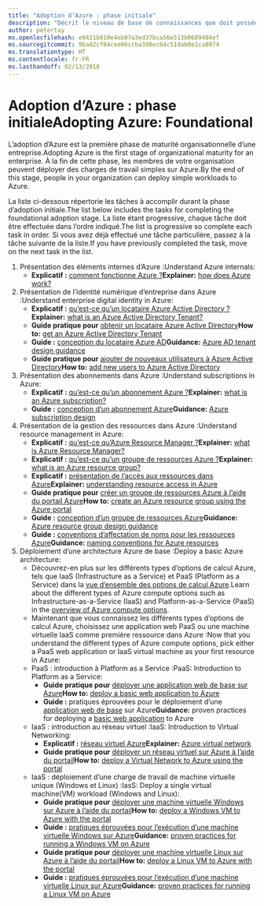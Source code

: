 ```yaml
---
title: "Adoption d’Azure : phase initiale"
description: "Décrit le niveau de base de connaissances que doit posséder une entreprise pour adopter Azure"
author: petertay
ms.openlocfilehash: e9421b610e4eb07a3ed37bca56e513b0689484ef
ms.sourcegitcommit: 9ba82cf84cee06ccba398ec04c51dab0e1ca8974
ms.translationtype: HT
ms.contentlocale: fr-FR
ms.lasthandoff: 02/13/2018
---
```

# <a name="adopting-azure-foundational"></a><span data-ttu-id="6a689-103">Adoption d’Azure : phase initiale</span><span class="sxs-lookup"><span data-stu-id="6a689-103">Adopting Azure: Foundational</span></span>

<span data-ttu-id="6a689-104">L’adoption d’Azure est la première phase de maturité organisationnelle d’une entreprise.</span><span class="sxs-lookup"><span data-stu-id="6a689-104">Adopting Azure is the first stage of organizational maturity for an enterprise.</span></span> <span data-ttu-id="6a689-105">À la fin de cette phase, les membres de votre organisation peuvent déployer des charges de travail simples sur Azure.</span><span class="sxs-lookup"><span data-stu-id="6a689-105">By the end of this stage, people in your organization can deploy simple workloads to Azure.</span></span>

<span data-ttu-id="6a689-106">La liste ci-dessous répertorie les tâches à accomplir durant la phase d’adoption initiale.</span><span class="sxs-lookup"><span data-stu-id="6a689-106">The list below includes the tasks for completing the foundational adoption stage.</span></span> <span data-ttu-id="6a689-107">La liste étant progressive, chaque tâche doit être effectuée dans l’ordre indiqué.</span><span class="sxs-lookup"><span data-stu-id="6a689-107">The list is progressive so complete each task in order.</span></span> <span data-ttu-id="6a689-108">Si vous avez déjà effectué une tâche particulière, passez à la tâche suivante de la liste.</span><span class="sxs-lookup"><span data-stu-id="6a689-108">If you have previously completed the task, move on the next task in the list.</span></span> 

1. <span data-ttu-id="6a689-109">Présentation des éléments internes d’Azure :</span><span class="sxs-lookup"><span data-stu-id="6a689-109">Understand Azure internals:</span></span>
    - <span data-ttu-id="6a689-110">**Explicatif :** [comment fonctionne Azure ?](azure-explainer.md)</span><span class="sxs-lookup"><span data-stu-id="6a689-110">**Explainer:** [how does Azure work?](azure-explainer.md)</span></span>
2. <span data-ttu-id="6a689-111">Présentation de l’identité numérique d’entreprise dans Azure :</span><span class="sxs-lookup"><span data-stu-id="6a689-111">Understand enterprise digital identity in Azure:</span></span>
    - <span data-ttu-id="6a689-112">**Explicatif :** [qu’est-ce qu’un locataire Azure Active Directory ?](tenant-explainer.md)</span><span class="sxs-lookup"><span data-stu-id="6a689-112">**Explainer:** [what is an Azure Active Directory Tenant?](tenant-explainer.md)</span></span>
    - <span data-ttu-id="6a689-113">**Guide pratique pour** [obtenir un locataire Azure Active Directory](/azure/active-directory/develop/active-directory-howto-tenant?toc=/azure/architecture/cloud-adoption-guide/toc.json)</span><span class="sxs-lookup"><span data-stu-id="6a689-113">**How to:** [get an Azure Active Directory Tenant](/azure/active-directory/develop/active-directory-howto-tenant?toc=/azure/architecture/cloud-adoption-guide/toc.json)</span></span>
    - <span data-ttu-id="6a689-114">**Guide :** [conception du locataire Azure AD](tenant.md)</span><span class="sxs-lookup"><span data-stu-id="6a689-114">**Guidance:** [Azure AD tenant design guidance](tenant.md)</span></span>
    - <span data-ttu-id="6a689-115">**Guide pratique pour** [ajouter de nouveaux utilisateurs à Azure Active Directory](/azure/active-directory/add-users-azure-active-directory?toc=/azure/architecture/cloud-adoption-guide/toc.json)</span><span class="sxs-lookup"><span data-stu-id="6a689-115">**How to:** [add new users to Azure Active Directory](/azure/active-directory/add-users-azure-active-directory?toc=/azure/architecture/cloud-adoption-guide/toc.json)</span></span>    
3. <span data-ttu-id="6a689-116">Présentation des abonnements dans Azure :</span><span class="sxs-lookup"><span data-stu-id="6a689-116">Understand subscriptions in Azure:</span></span>
    - <span data-ttu-id="6a689-117">**Explicatif :** [qu’est-ce qu’un abonnement Azure ?](subscription-explainer.md)</span><span class="sxs-lookup"><span data-stu-id="6a689-117">**Explainer:** [what is an Azure subscription?](subscription-explainer.md)</span></span>
    - <span data-ttu-id="6a689-118">**Guide :** [conception d’un abonnement Azure](subscription.md)</span><span class="sxs-lookup"><span data-stu-id="6a689-118">**Guidance:** [Azure subscription design](subscription.md)</span></span>
4. <span data-ttu-id="6a689-119">Présentation de la gestion des ressources dans Azure :</span><span class="sxs-lookup"><span data-stu-id="6a689-119">Understand resource management in Azure:</span></span> 
    - <span data-ttu-id="6a689-120">**Explicatif :** [qu’est-ce qu’Azure Resource Manager ?](resource-manager-explainer.md)</span><span class="sxs-lookup"><span data-stu-id="6a689-120">**Explainer:** [what is Azure Resource Manager?](resource-manager-explainer.md)</span></span>
    - <span data-ttu-id="6a689-121">**Explicatif :** [qu’est-ce qu’un groupe de ressources Azure ?](resource-group-explainer.md)</span><span class="sxs-lookup"><span data-stu-id="6a689-121">**Explainer:** [what is an Azure resource group?](resource-group-explainer.md)</span></span>
    - <span data-ttu-id="6a689-122">**Explicatif :** [présentation de l’accès aux ressources dans Azure](/azure/active-directory/active-directory-understanding-resource-access?toc=/azure/architecture/cloud-adoption-guide/toc.json)</span><span class="sxs-lookup"><span data-stu-id="6a689-122">**Explainer:** [understanding resource access in Azure](/azure/active-directory/active-directory-understanding-resource-access?toc=/azure/architecture/cloud-adoption-guide/toc.json)</span></span>
    - <span data-ttu-id="6a689-123">**Guide pratique pour** [créer un groupe de ressources Azure à l’aide du portail Azure](/azure/azure-resource-manager/resource-group-portal?toc=/azure/architecture/cloud-adoption-guide/toc.json)</span><span class="sxs-lookup"><span data-stu-id="6a689-123">**How to:** [create an Azure resource group using the Azure portal](/azure/azure-resource-manager/resource-group-portal?toc=/azure/architecture/cloud-adoption-guide/toc.json)</span></span>
    - <span data-ttu-id="6a689-124">**Guide :** [conception d’un groupe de ressources Azure](resource-group.md)</span><span class="sxs-lookup"><span data-stu-id="6a689-124">**Guidance:** [Azure resource group design guidance](resource-group.md)</span></span>
    - <span data-ttu-id="6a689-125">**Guide :** [conventions d’affectation de noms pour les ressources Azure](/azure/architecture/best-practices/naming-conventions?toc=/azure/architecture/cloud-adoption-guide/toc.json)</span><span class="sxs-lookup"><span data-stu-id="6a689-125">**Guidance:** [naming conventions for Azure resources](/azure/architecture/best-practices/naming-conventions?toc=/azure/architecture/cloud-adoption-guide/toc.json)</span></span>
5. <span data-ttu-id="6a689-126">Déploiement d’une architecture Azure de base :</span><span class="sxs-lookup"><span data-stu-id="6a689-126">Deploy a basic Azure architecture:</span></span>
    - <span data-ttu-id="6a689-127">Découvrez-en plus sur les différents types d’options de calcul Azure, tels que IaaS (Infrastructure as a Service) et PaaS (Platform as a Service) dans la [vue d’ensemble des options de calcul Azure](/azure/architecture/guide/technology-choices/compute-overview?toc=/azure/architecture/cloud-adoption-guide/toc.json).</span><span class="sxs-lookup"><span data-stu-id="6a689-127">Learn about the different types of Azure compute options such as Infrastructure-as-a-Service (IaaS) and Platform-as-a-Service (PaaS) in the [overview of Azure compute options](/azure/architecture/guide/technology-choices/compute-overview?toc=/azure/architecture/cloud-adoption-guide/toc.json).</span></span>
    - <span data-ttu-id="6a689-128">Maintenant que vous connaissez les différents types d’options de calcul Azure, choisissez une application web PaaS ou une machine virtuelle IaaS comme première ressource dans Azure :</span><span class="sxs-lookup"><span data-stu-id="6a689-128">Now that you understand the different types of Azure compute options, pick either a PaaS web application or IaaS virtual machine as your first resource in Azure:</span></span>
    - <span data-ttu-id="6a689-129">PaaS : introduction à Platform as a Service :</span><span class="sxs-lookup"><span data-stu-id="6a689-129">PaaS: Introduction to Platform as a Service:</span></span>
        - <span data-ttu-id="6a689-130">**Guide pratique pour** [déployer une application web de base sur Azure](/azure/app-service/app-service-web-overview?toc=/azure/architecture/cloud-adoption-guide/toc.json)</span><span class="sxs-lookup"><span data-stu-id="6a689-130">**How to:** [deploy a basic web application to Azure](/azure/app-service/app-service-web-overview?toc=/azure/architecture/cloud-adoption-guide/toc.json)</span></span>
        - <span data-ttu-id="6a689-131">**Guide :** pratiques éprouvées pour le déploiement d’une [application web de base](/azure/architecture/reference-architectures/app-service-web-app/basic-web-app?toc=/azure/architecture/cloud-adoption-guide/toc.json) sur Azure</span><span class="sxs-lookup"><span data-stu-id="6a689-131">**Guidance:** proven practices for deploying a [basic web application](/azure/architecture/reference-architectures/app-service-web-app/basic-web-app?toc=/azure/architecture/cloud-adoption-guide/toc.json) to Azure</span></span>
    - <span data-ttu-id="6a689-132">IaaS : introduction au réseau virtuel :</span><span class="sxs-lookup"><span data-stu-id="6a689-132">IaaS: Introduction to Virtual Networking:</span></span>
        - <span data-ttu-id="6a689-133">**Explicatif :** [réseau virtuel Azure](/azure/virtual-network/virtual-networks-overview?toc=/azure/architecture/cloud-adoption-guide/toc.json)</span><span class="sxs-lookup"><span data-stu-id="6a689-133">**Explainer:** [Azure virtual network](/azure/virtual-network/virtual-networks-overview?toc=/azure/architecture/cloud-adoption-guide/toc.json)</span></span>
        - <span data-ttu-id="6a689-134">**Guide pratique pour** [déployer un réseau virtuel sur Azure à l’aide du portail](/azure/virtual-network/virtual-networks-create-vnet-arm-pportal?toc=/azure/architecture/cloud-adoption-guide/toc.json)</span><span class="sxs-lookup"><span data-stu-id="6a689-134">**How to:** [deploy a Virtual Network to Azure using the portal](/azure/virtual-network/virtual-networks-create-vnet-arm-pportal?toc=/azure/architecture/cloud-adoption-guide/toc.json)</span></span>
    - <span data-ttu-id="6a689-135">IaaS : déploiement d’une charge de travail de machine virtuelle unique (Windows et Linux) :</span><span class="sxs-lookup"><span data-stu-id="6a689-135">IasS: Deploy a single virtual machine(VM) workload (Windows and Linux):</span></span>
        - <span data-ttu-id="6a689-136">**Guide pratique pour** [déployer une machine virtuelle Windows sur Azure à l’aide du portail](/azure/virtual-machines/windows/quick-create-portal?toc=/azure/architecture/cloud-adoption-guide/toc.json)</span><span class="sxs-lookup"><span data-stu-id="6a689-136">**How to:** [deploy a Windows VM to Azure with the portal](/azure/virtual-machines/windows/quick-create-portal?toc=/azure/architecture/cloud-adoption-guide/toc.json)</span></span>
        - <span data-ttu-id="6a689-137">**Guide :** [pratiques éprouvées pour l’exécution d’une machine virtuelle Windows sur Azure](/azure/architecture/reference-architectures/virtual-machines-windows/single-vm?toc=/azure/architecture/cloud-adoption-guide/toc.json)</span><span class="sxs-lookup"><span data-stu-id="6a689-137">**Guidance:** [proven practices for running a Windows VM on Azure](/azure/architecture/reference-architectures/virtual-machines-windows/single-vm?toc=/azure/architecture/cloud-adoption-guide/toc.json)</span></span>
        - <span data-ttu-id="6a689-138">**Guide pratique pour** [déployer une machine virtuelle Linux sur Azure à l’aide du portail](/azure/virtual-machines/linux/quick-create-portal?toc=/azure/architecture/cloud-adoption-guide/toc.json)</span><span class="sxs-lookup"><span data-stu-id="6a689-138">**How to:** [deploy a Linux VM to Azure with the portal](/azure/virtual-machines/linux/quick-create-portal?toc=/azure/architecture/cloud-adoption-guide/toc.json)</span></span>
        - <span data-ttu-id="6a689-139">**Guide :** [pratiques éprouvées pour l’exécution d’une machine virtuelle Linux sur Azure](/azure/architecture/reference-architectures/virtual-machines-linux/single-vm?toc=/azure/architecture/cloud-adoption-guide/toc.json)</span><span class="sxs-lookup"><span data-stu-id="6a689-139">**Guidance:** [proven practices for running a Linux VM on Azure](/azure/architecture/reference-architectures/virtual-machines-linux/single-vm?toc=/azure/architecture/cloud-adoption-guide/toc.json)</span></span>

